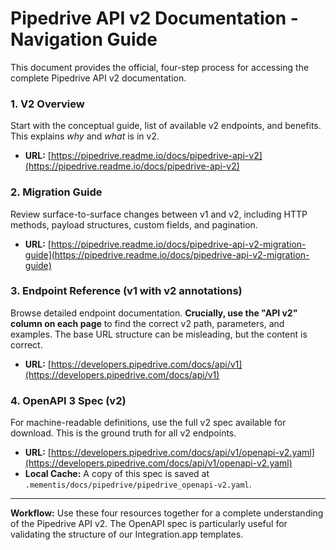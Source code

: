 # Pipedrive API v2 Documentation - Navigation Guide

This document provides the official, four-step process for accessing the complete Pipedrive API v2 documentation.

### 1. V2 Overview
Start with the conceptual guide, list of available v2 endpoints, and benefits. This explains *why* and *what* is in v2.
- **URL:** [https://pipedrive.readme.io/docs/pipedrive-api-v2](https://pipedrive.readme.io/docs/pipedrive-api-v2)

### 2. Migration Guide
Review surface-to-surface changes between v1 and v2, including HTTP methods, payload structures, custom fields, and pagination.
- **URL:** [https://pipedrive.readme.io/docs/pipedrive-api-v2-migration-guide](https://pipedrive.readme.io/docs/pipedrive-api-v2-migration-guide)

### 3. Endpoint Reference (v1 with v2 annotations)
Browse detailed endpoint documentation. **Crucially, use the "API v2" column on each page** to find the correct v2 path, parameters, and examples. The base URL structure can be misleading, but the content is correct.
- **URL:** [https://developers.pipedrive.com/docs/api/v1](https://developers.pipedrive.com/docs/api/v1)

### 4. OpenAPI 3 Spec (v2)
For machine-readable definitions, use the full v2 spec available for download. This is the ground truth for all v2 endpoints.
- **URL:** [https://developers.pipedrive.com/docs/api/v1/openapi-v2.yaml](https://developers.pipedrive.com/docs/api/v1/openapi-v2.yaml)
- **Local Cache:** A copy of this spec is saved at `.mementis/docs/pipedrive/pipedrive_openapi-v2.yaml`.

---
**Workflow:** Use these four resources together for a complete understanding of the Pipedrive API v2. The OpenAPI spec is particularly useful for validating the structure of our Integration.app templates.
